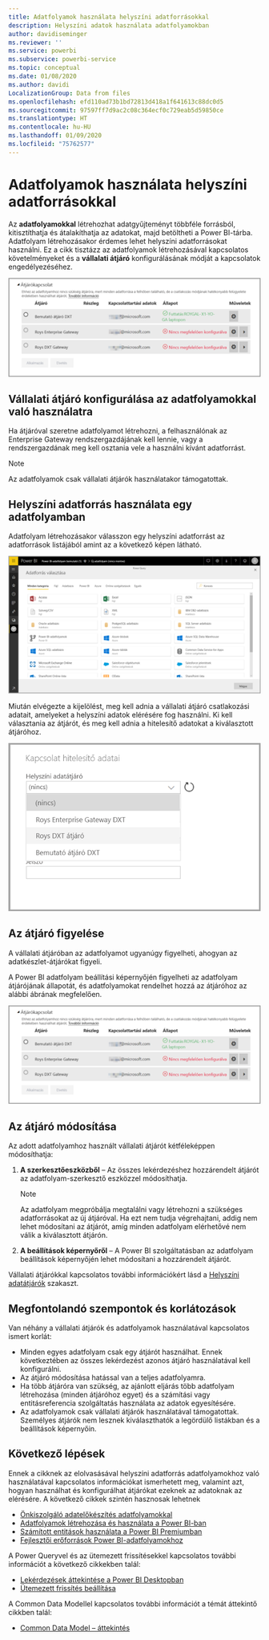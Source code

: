 ```yaml
---
title: Adatfolyamok használata helyszíni adatforrásokkal
description: Helyszíni adatok használata adatfolyamokban
author: davidiseminger
ms.reviewer: ''
ms.service: powerbi
ms.subservice: powerbi-service
ms.topic: conceptual
ms.date: 01/08/2020
ms.author: davidi
LocalizationGroup: Data from files
ms.openlocfilehash: efd110ad73b1bd72813d418a1f641613c88dc0d5
ms.sourcegitcommit: 97597ff7d9ac2c08c364ecf0c729eab5d59850ce
ms.translationtype: HT
ms.contentlocale: hu-HU
ms.lasthandoff: 01/09/2020
ms.locfileid: "75762577"
---
```

# <a name="using-dataflows-with-on-premises-data-sources"></a>Adatfolyamok használata helyszíni adatforrásokkal

Az **adatfolyamokkal** létrehozhat adatgyűjteményt többféle forrásból, kitisztíthatja és átalakíthatja az adatokat, majd betöltheti a Power BI-tárba. Adatfolyam létrehozásakor érdemes lehet helyszíni adatforrásokat használni. Ez a cikk tisztázz az adatfolyamok létrehozásával kapcsolatos követelményeket és a **vállalati átjáró** konfigurálásának módját a kapcsolatok engedélyezéséhez.

![Adatfolyamok és átjárók](media/service-dataflows-onpremises-gateways/onpremises-gateways_01.png)

## <a name="configuring-an-enterprise-gateway-for-use-with-dataflows"></a>Vállalati átjáró konfigurálása az adatfolyamokkal való használatra

Ha átjáróval szeretne adatfolyamot létrehozni, a felhasználónak az Enterprise Gateway rendszergazdájának kell lennie, vagy a rendszergazdának meg kell osztania vele a használni kívánt adatforrást. 


> [!NOTE]
> Az adatfolyamok csak vállalati átjárók használatakor támogatottak.

## <a name="using-an-on-premises-data-source-in-a-dataflow"></a>Helyszíni adatforrás használata egy adatfolyamban

Adatfolyam létrehozásakor válasszon egy helyszíni adatforrást az adatforrások listájából amint az a következő képen látható.

![Helyszíni adatforrás kiválasztása](media/service-dataflows-onpremises-gateways/onpremises-gateways_02a.png)

Miután elvégezte a kijelölést, meg kell adnia a vállalati átjáró csatlakozási adatait, amelyeket a helyszíni adatok elérésére fog használni. Ki kell választania az átjárót, és meg kell adnia a hitelesítő adatokat a kiválasztott átjáróhoz.

![Kapcsolati adatok megadása](media/service-dataflows-onpremises-gateways/onpremises-gateways_03.png)

## <a name="monitoring-your-gateway"></a>Az átjáró figyelése

A vállalati átjáróban az adatfolyamot ugyanúgy figyelheti, ahogyan az adatkészlet-átjárókat figyeli.

A Power BI adatfolyam beállítási képernyőjén figyelheti az adatfolyam átjárójának állapotát, és adatfolyamokat rendelhet hozzá az átjáróhoz az alábbi ábrának megfelelően.

![Az átjáró figyelése](media/service-dataflows-onpremises-gateways/onpremises-gateways_01.png)

## <a name="changing-a-gateway"></a>Az átjáró módosítása

Az adott adatfolyamhoz használt vállalati átjárót kétféleképpen módosíthatja:

1. **A szerkesztőeszközből** – Az összes lekérdezéshez hozzárendelt átjárót az adatfolyam-szerkesztő eszközzel módosíthatja.

    > [!NOTE]
    > Az adatfolyam megpróbálja megtalálni vagy létrehozni a szükséges adatforrásokat az új átjáróval. Ha ezt nem tudja végrehajtani, addig nem lehet módosítani az átjárót, amíg minden adatfolyam elérhetővé nem válik a kiválasztott átjárón.

2. **A beállítások képernyőről** – A Power BI szolgáltatásban az adatfolyam beállítások képernyőjén lehet módosítani a hozzárendelt átjárót.

Vállalati átjárókkal kapcsolatos további információkért lásd a [Helyszíni adatátjárók](service-gateway-onprem.md) szakaszt.

## <a name="considerations-and-limitations"></a>Megfontolandó szempontok és korlátozások

Van néhány a vállalati átjárók és adatfolyamok használatával kapcsolatos ismert korlát:

* Minden egyes adatfolyam csak egy átjárót használhat. Ennek következtében az összes lekérdezést azonos átjáró használatával kell konfigurálni.
* Az átjáró módosítása hatással van a teljes adatfolyamra.
* Ha több átjáróra van szükség, az ajánlott eljárás több adatfolyam létrehozása (minden átjáróhoz egyet) és a számítási vagy entitásreferencia szolgáltatás használata az adatok egyesítésére.
* Az adatfolyamok csak vállalati átjárók használatával támogatottak. Személyes átjárók nem lesznek kiválaszthatók a legördülő listákban és a beállítások képernyőin.


## <a name="next-steps"></a>Következő lépések

Ennek a cikknek az elolvasásával helyszíni adatforrás adatfolyamokhoz való használatával kapcsolatos információkat ismerhetett meg, valamint azt, hogyan használhat és konfigurálhat átjárókat ezeknek az adatoknak az elérésére. A következő cikkek szintén hasznosak lehetnek

* [Önkiszolgáló adatelőkészítés adatfolyamokkal](service-dataflows-overview.md)
* [Adatfolyamok létrehozása és használata a Power BI-ban](service-dataflows-create-use.md)
* [Számított entitások használata a Power BI Premiumban](service-dataflows-computed-entities-premium.md)
* [Fejlesztői erőforrások Power BI-adatfolyamokhoz](service-dataflows-developer-resources.md)

A Power Queryvel és az ütemezett frissítésekkel kapcsolatos további információt a következő cikkekben talál:
* [Lekérdezések áttekintése a Power BI Desktopban](desktop-query-overview.md)
* [Ütemezett frissítés beállítása](refresh-scheduled-refresh.md)

A Common Data Modellel kapcsolatos további információt a témát áttekintő cikkben talál:
* [Common Data Model – áttekintés](https://docs.microsoft.com/powerapps/common-data-model/overview)

